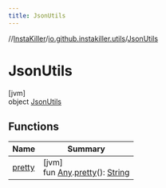 ```yaml
---
title: JsonUtils
---
```

//[InstaKiller](../../../index.html)/[io.github.instakiller.utils](../index.html)/[JsonUtils](index.html)



# JsonUtils



[jvm]\
object [JsonUtils](index.html)



## Functions


| Name | Summary |
|---|---|
| [pretty](pretty.html) | [jvm]<br>fun [Any](https://kotlinlang.org/api/latest/jvm/stdlib/kotlin/-any/index.html).[pretty](pretty.html)(): [String](https://kotlinlang.org/api/latest/jvm/stdlib/kotlin/-string/index.html) |

